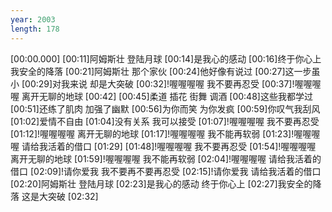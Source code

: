 ```yaml
---
year: 2003
length: 178
---
```

[00:00.000]
[00:11]阿姆斯壮 登陆月球
[00:14]是我心的感动
[00:16]终于你心上我安全的降落
[00:21]阿姆斯壮 那个家伙
[00:24]他好像有说过
[00:27]这一步虽小
[00:29]对我来说 却是大突破
[00:32]!喔喔喔喔 我不要再忍受
[00:37]!喔喔喔喔 离开无聊的地球
[00:42]
[00:45]柔道 插花 街舞 调酒
[00:48]这些我都学过
[00:51]还练了肌肉 加强了幽默
[00:56]为你而笑 为你发疯
[00:59]你叹气我刮风
[01:02]爱情不自由
[01:04]没有关系 我可以接受
[01:07]!喔喔喔喔 我不要再忍受
[01:12]!喔喔喔喔 离开无聊的地球
[01:17]!喔喔喔喔 我不能再软弱
[01:23]!喔喔喔喔 请给我活着的借口
[01:29]
[01:48]!喔喔喔喔 我不要再忍受
[01:54]!喔喔喔喔 离开无聊的地球
[01:59]!喔喔喔喔 我不能再软弱
[02:04]!喔喔喔喔 请给我活着的借口
[02:09]!请你爱我 我不要再不要再忍受
[02:15]!请你爱我 请给我活着的借口
[02:20]阿姆斯壮 登陆月球
[02:23]是我心的感动 终于你心上
[02:27]我安全的降落 这是大突破
[02:32]